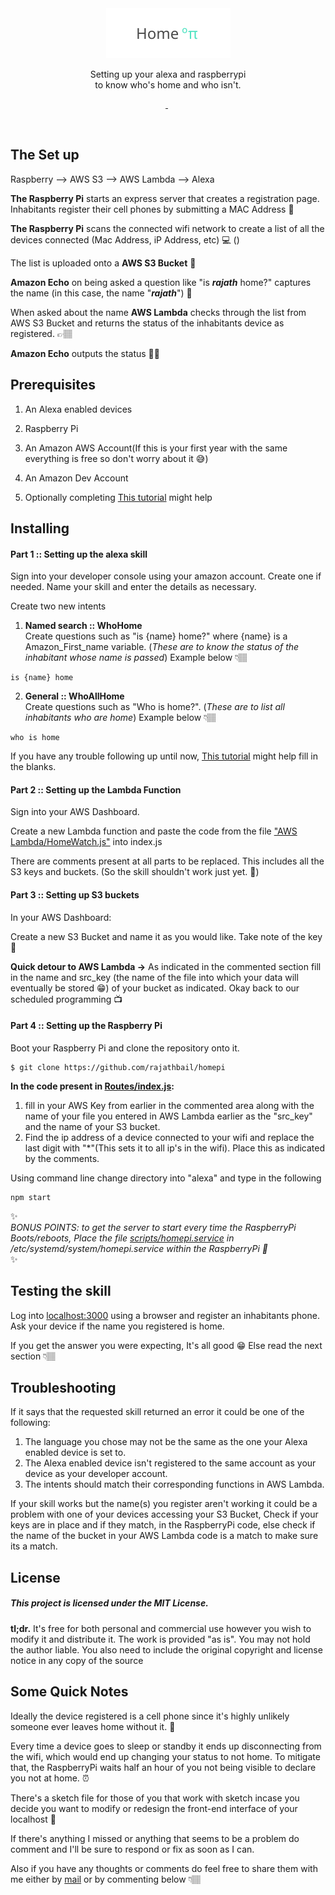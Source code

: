 <div align="center">
	<img src="public/images/logo.svg" height="80" alt="HomePi">
	<p align="center">Setting up your alexa and raspberrypi <br /> to know who's home and who isn't.</p>
	<p align="center">
	<a href="https://github.com/Rajathbail/homepi/releases/tag/v1.0">
		<img src="https://img.shields.io/badge/release-v1.0-brightgreen.svg" alt="">
	</a>
	<img src="https://img.shields.io/badge/size-47.5%20MB-green.svg" alt="">
	<a href="https://github.com/Rajathbail/homepi/blob/v1.0/LICENSE">
		<img src="https://img.shields.io/badge/license-MIT-yellow.svg" alt="">
	</a>
	</p>
</div>
<br />

## The Set up

Raspberry --> AWS S3 --> AWS Lambda --> Alexa

<strong>The Raspberry Pi</strong> starts an express server that creates a registration page. Inhabitants register their cell phones by submitting a MAC Address 📱

<strong>The Raspberry Pi</strong> scans the connected wifi network to create a list of all the devices connected (Mac Address, iP Address, etc) 💻 ()

The list is uploaded onto a <strong>AWS S3 Bucket</strong> 💾

<strong>Amazon Echo</strong> on being asked a question like "is <i><b>rajath</b></i> home?" captures the name (in this case, the name "<i><b>rajath</b></i>") 🎤

When asked about the name <strong>AWS Lambda</strong> checks through the list from AWS S3 Bucket and returns the status of the inhabitants device as registered. 👉🏽

<strong>Amazon Echo</strong> outputs the status ✌🏽

## Prerequisites

1. An Alexa enabled devices

2. Raspberry Pi

3. An Amazon AWS Account(If this is your first year with the same everything is free so don't worry about it 😅)

4. An Amazon Dev Account

5. Optionally completing
[This tutorial](https://developer.amazon.com/alexa-skills-kit/tutorials/fact-skill-1) might help

## Installing

#### Part 1 :: Setting up the alexa skill

Sign into your developer console using your amazon account. Create one if needed.
Name your skill and enter the details as necessary.

Create two new intents
1. **Named search :: WhoHome**
<br /> Create questions such as "is {name} home?" where {name} is a Amazon_First_name variable. (*These are to know the status of the inhabitant whose name is passed*) Example below 👇🏽
```
is {name} home
```

2. **General :: WhoAllHome**
<br /> Create questions such as "Who is home?". (*These are to list all inhabitants who are home*) Example below 👇🏽
```
who is home
```

If you have any trouble following up until now, [This tutorial](https://developer.amazon.com/alexa-skills-kit/tutorials/fact-skill-1) might help fill in the blanks.

#### Part 2 :: Setting up the Lambda Function

Sign into your AWS Dashboard.

Create a new Lambda function and paste the code from the file [ "AWS Lambda/HomeWatch.js"](https://github.com/Rajathbail/homepi/blob/v1.0/AWS%20Lambda/HomeWatch.js) into index.js

There are comments present at all parts to be replaced. This includes all the S3 keys and buckets. (So the skill shouldn't work just yet. 🤖)

#### Part 3 :: Setting up S3 buckets

In your AWS Dashboard:

Create a new S3 Bucket and name it as you would like.
Take note of the key 📎

**Quick detour to AWS Lambda ->** As indicated in the commented section fill in the name and src_key (the name of the file into which your data will eventually be stored 😁) of your bucket as indicated. Okay back to our scheduled programming 📺

#### Part 4 :: Setting up the Raspberry Pi

Boot your Raspberry Pi and clone the repository onto it.
```
$ git clone https://github.com/rajathbail/homepi
```

**In the code present in [Routes/index.js](https://github.com/Rajathbail/homepi/blob/v1.0/routes/index.js):**
1. fill in your AWS Key from earlier in the commented area along with the name of your file you entered in AWS Lambda earlier as the "src_key" and the name of your S3 bucket.
2. Find the ip address of a device connected to your wifi and replace the last digit with "\*"(This sets it to all ip's in the wifi). Place this as indicated by the comments.

Using command line change directory into "alexa" and type in the following

```
npm start
```

✨<br>
*BONUS POINTS: to get the server to start every time the RaspberryPi Boots/reboots, Place the file [scripts/homepi.service](https://github.com/Rajathbail/homepi/blob/v1.0/scripts/homepi.service) in /etc/systemd/system/homepi.service within the RaspberryPi 💯* <br>
✨


## Testing the skill

Log into [localhost:3000](localhost:3000) using a browser and register an inhabitants phone.
Ask your device if the name you registered is home.

If you get the answer you were expecting, It's all good 😁
Else read the next section 👇🏽

## Troubleshooting

If it says that the requested skill returned an error it could be one of the following:
1. The language you chose may not be the same as the one your Alexa enabled device is set to.
2. The Alexa enabled device isn't registered to the same account as your device as your developer account.
3. The intents should match their corresponding functions in AWS Lambda.

If your skill works but the name(s) you register aren't working it could be a problem with one of your devices accessing your S3 Bucket, Check if your keys are in place and if they match, in the RaspberryPi code,
else check if the name of the bucket in your AWS Lambda code is a match to make sure its a match.

## License

##### This project is licensed under the MIT License.

**tl;dr.** It's free for both personal and commercial use however you wish to modify it and distribute it. The work is provided "as is". You may not hold the author liable. You also need to include the original copyright and license notice in any copy of the source

## Some Quick Notes

Ideally the device registered is a cell phone since it's highly unlikely someone ever leaves home without it. 📱

Every time a device goes to sleep or standby it ends up disconnecting from the wifi, which would end up changing your status to not home. To mitigate that, the RaspberryPi waits half an hour of you not being visible to declare you not at home. ⏰

There's a sketch file for those of you that work with sketch incase you decide you want to modify or redesign the front-end interface of your localhost 🙂

If there's anything I missed or anything that seems to be a problem do comment and I'll be sure to respond or fix as soon as I can.

Also if you have any thoughts or comments do feel free to share them with me either by [mail](mailto:rajathbail@gmail.com) or by commenting below 👇🏽

